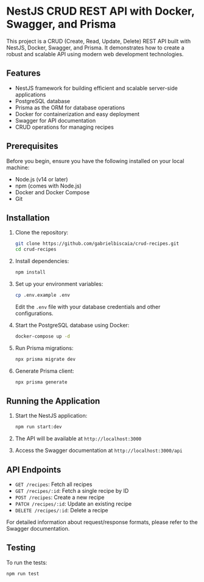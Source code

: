 # NestJS CRUD REST API with Docker, Swagger, and Prisma

This project is a CRUD (Create, Read, Update, Delete) REST API built with NestJS, Docker, Swagger, and Prisma. It demonstrates how to create a robust and scalable API using modern web development technologies.

## Features

- NestJS framework for building efficient and scalable server-side applications
- PostgreSQL database
- Prisma as the ORM for database operations
- Docker for containerization and easy deployment
- Swagger for API documentation
- CRUD operations for managing recipes

## Prerequisites

Before you begin, ensure you have the following installed on your local machine:

- Node.js (v14 or later)
- npm (comes with Node.js)
- Docker and Docker Compose
- Git

## Installation

1. Clone the repository:
   ```bash
   git clone https://github.com/gabrielbiscaia/crud-recipes.git
   cd crud-recipes
   ```

2. Install dependencies:
   ```bash
   npm install
   ```

3. Set up your environment variables:
   ```bash
   cp .env.example .env
   ```
   Edit the `.env` file with your database credentials and other configurations.

4. Start the PostgreSQL database using Docker:
   ```bash
   docker-compose up -d
   ```

5. Run Prisma migrations:
   ```bash
   npx prisma migrate dev
   ```

6. Generate Prisma client:
   ```bash
   npx prisma generate
   ```

## Running the Application

1. Start the NestJS application:
   ```bash
   npm run start:dev
   ```

2. The API will be available at `http://localhost:3000`

3. Access the Swagger documentation at `http://localhost:3000/api`

## API Endpoints

- `GET /recipes`: Fetch all recipes
- `GET /recipes/:id`: Fetch a single recipe by ID
- `POST /recipes`: Create a new recipe
- `PATCH /recipes/:id`: Update an existing recipe
- `DELETE /recipes/:id`: Delete a recipe

For detailed information about request/response formats, please refer to the Swagger documentation.

## Testing

To run the tests:

```bash
npm run test
```
